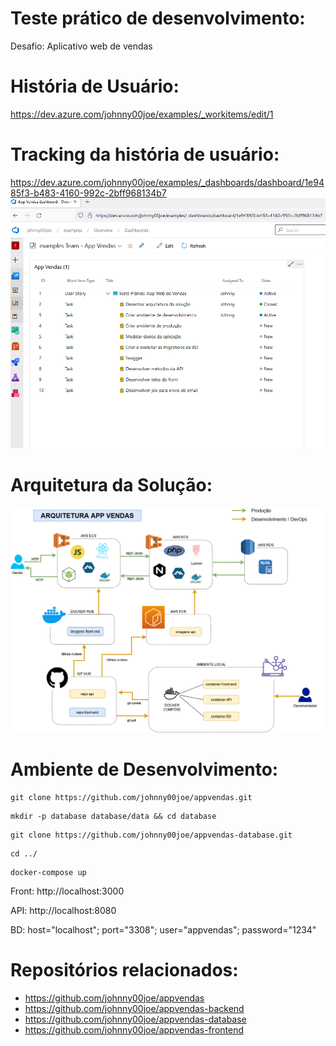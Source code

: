 # Teste prático de desenvolvimento:
Desafio: Aplicativo web de vendas

# História de Usuário:
<a target="_blank" href="https://dev.azure.com/johnny00joe/examples/_workitems/edit/1">https://dev.azure.com/johnny00joe/examples/_workitems/edit/1</a>

# Tracking da história de usuário:
https://dev.azure.com/johnny00joe/examples/_dashboards/dashboard/1e9485f3-b483-4160-992c-2bff968134b7
<img src="./docs/azuredevops-appvendas.png">

# Arquitetura da Solução:
<img src="./docs/arquitetura-appvendas.png">

# Ambiente de Desenvolvimento:

  ```
  git clone https://github.com/johnny00joe/appvendas.git
  ```

  ```
  mkdir -p database database/data && cd database
  ```

  ```
  git clone https://github.com/johnny00joe/appvendas-database.git
  ```

  ```
  cd ../
  ```

  ```
  docker-compose up
  ```

  Front: http://localhost:3000
  
  API: http://localhost:8080

  BD: host="localhost"; port="3308"; user="appvendas"; password="1234"


# Repositórios relacionados:

- https://github.com/johnny00joe/appvendas
- https://github.com/johnny00joe/appvendas-backend
- https://github.com/johnny00joe/appvendas-database
- https://github.com/johnny00joe/appvendas-frontend




